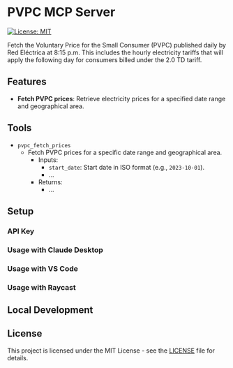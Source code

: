 # PVPC MCP Server

[![License: MIT](https://img.shields.io/badge/License-MIT-yellow.svg)](https://opensource.org/licenses/MIT)

Fetch the Voluntary Price for the Small Consumer (PVPC) published daily by Red Eléctrica at 8:15 p.m. This includes the hourly electricity tariffs that will apply the following day for consumers billed under the 2.0 TD tariff.

## Features

- **Fetch PVPC prices**: Retrieve electricity prices for a specified date range and geographical area.

## Tools

- `pvpc_fetch_prices`
  - Fetch PVPC prices for a specific date range and geographical area.
    - Inputs:
      - `start_date`: Start date in ISO format (e.g., `2023-10-01`).
      - ...
    - Returns:
      - ...

## Setup

### API Key

### Usage with Claude Desktop

### Usage with VS Code

### Usage with Raycast

## Local Development

## License

This project is licensed under the MIT License - see the [LICENSE](LICENSE) file for details.
